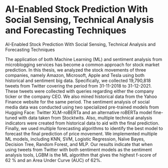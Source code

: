 # AI-Enabled Stock Prediction With Social Sensing, Technical Analysis and Forecasting Techniques
 AI-Enabled Stock Prediction With Social Sensing, Technical Analysis and Forecasting Techniques


The application of both Machine Learning (ML) and sentiment analysis from 
microblogging services has become a common approach for stock market prediction. In 
this thesis, we analyzed the stock movements of three companies, namely Amazon, 
Microsoft, Apple and Tesla using both historical and sentiment big data. Specifically, 
we collected 19,790,818 tweets from Twitter covering the period from 31-11-2018 to 
31-12-2021. These tweets were collected with queries regarding either the company 
ticker or the company CEO. We also mined historical data from the Yahoo Finance 
website for the same period. The sentiment analysis of social media data was conducted 
using two specialized pre-trained models from Hugging Face: Twitter XLM-roBERTa 
and an alternative roBERTa model fine-tuned with data taken from Stocktwits. Also, 
multiple technical analysis indicators were created from historical data to aid with the 
final prediction. Finally, we used multiple forecasting algorithms to identify the best 
model to forecast the final prediction of price movement. We implemented multiple ML 
models, including KNN, SVM, Logistic Regression, Naïve Bayes, Decision Tree, 
Random Forest, and MLP. Our results indicate that when using tweets from Twitter 
with both sentiment models as the sentiment analysis tools, LGBM is the ML algorithm 
that gives the highest f-score of 62 % and an Area Under Curve (AUC) of 62%.
